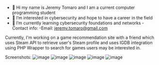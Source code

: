 - 👋 Hi my name is Jeremy Tomaro and I am a current computer programming student 
- 👀 I’m interested in cybersecurity and hope to have a career in the field
- 🌱 I’m currently learning cybersecurity foundations and networks
-Contact info: 
  -Email: jeremy.tomaro@gmail.com


Currently, I'm working on a game recommendation site with a friend which uses Steam API to retrieve user's Steam profile
and uses IGDB integration using PHP Wrapper to search for games users may be interested in.

Screenshots: 
![image](https://github.com/jeremyt2003/jeremyt2003/assets/163692010/1afc22d3-e2d4-45b3-b277-2fc2941d794e)
![image](https://github.com/jeremyt2003/jeremyt2003/assets/163692010/fd747c8c-4859-42a5-b626-1059ab3fde7e)
![image](https://github.com/jeremyt2003/jeremyt2003/assets/163692010/85703ca2-9592-46b5-b6c6-2c5b6e83df57)
![image](https://github.com/jeremyt2003/jeremyt2003/assets/163692010/1117282d-828c-4270-830b-17baf4be73e7)
![image](https://github.com/jeremyt2003/jeremyt2003/assets/163692010/66fca9b6-87ae-40ec-aa7b-b55974487cd7)



  
